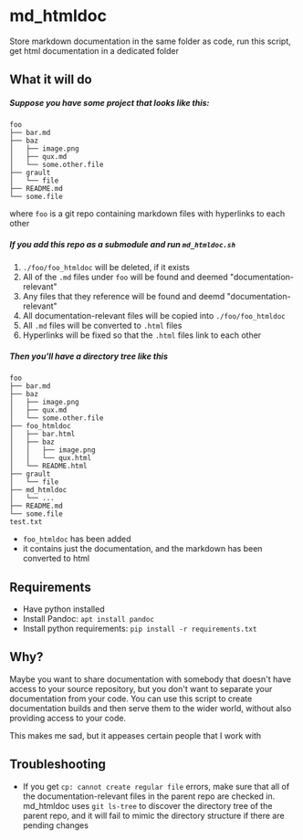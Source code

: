 # md_htmldoc
Store markdown documentation in the same folder as code, run this script, get html documentation in a dedicated folder

## What it will do
 
##### Suppose you have some project that looks like this:

    foo
    ├── bar.md
    ├── baz
    │   ├── image.png
    │   ├── qux.md
    │   └── some.other.file
    ├── grault
    │   └── file
    ├── README.md
    └── some.file
    
where `foo` is a git repo containing markdown files with hyperlinks to each other
    
##### If you add this repo as a submodule and run `md_htmldoc.sh`

  1. `./foo/foo_htmldoc` will be deleted, if it exists
  2. All of the `.md` files under `foo` will be found and deemed "documentation-relevant"
  3. Any files that they reference will be found and deemd "documentation-relevant"
  4. All documentation-relevant files will be copied into `./foo/foo_htmldoc`
  5. All `.md` files will be converted to `.html` files
  6. Hyperlinks will be fixed so that the `.html` files link to each other
  
##### Then you'll have a directory tree like this

    foo
    ├── bar.md
    ├── baz
    │   ├── image.png
    │   ├── qux.md
    │   └── some.other.file
    ├── foo_htmldoc
    │   ├── bar.html
    │   ├── baz
    │   │   ├── image.png
    │   │   └── qux.html
    │   └── README.html
    ├── grault
    │   └── file
    ├── md_htmldoc
    │   └── ...
    ├── README.md
    └── some.file
    test.txt


 - `foo_htmldoc` has been added
  - it contains just the documentation, and the markdown has been converted to html
     
## Requirements

- Have python installed  
- Install Pandoc: `apt install pandoc`
- Install python requirements: `pip install -r requirements.txt`

## Why?

Maybe you want to share documentation with somebody that doesn't have access to your source repository, but you don't want to separate your documentation from your code.  You can use this script to create documentation builds and then serve them to the wider world, without also providing access to your code.

This makes me sad, but it appeases certain people that I work with

## Troubleshooting

- If you get `cp: cannot create regular file` errors, make sure that all of the documentation-relevant files in the parent repo are checked in.  md_htmldoc uses `git ls-tree` to discover the directory tree of the parent repo, and it will fail to mimic the directory structure if there are pending changes
